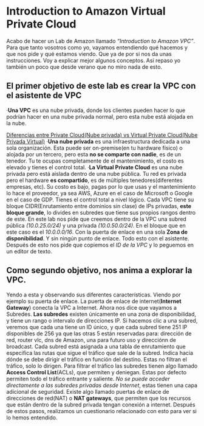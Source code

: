 # Introduction to Amazon Virtual Private Cloud
Acabo de hacer un Lab de Amazon llamado _“Introduction to Amazon VPC”_.
Para que tanto vosotros como yo, vayamos entendiendo qué hacemos y que nos pide y qué estamos viendo. Que ya de por si nos da unas instrucciones. Voy a explicar mejor algunos conceptos.
Así repaso yo también un poco que desde verano que no miro nada de esto.
## El primer objetivo de este lab es crear la VPC con el asistente de VPC

·**Una VPC** es una nube privada, donde los clientes pueden hacer lo que podrían hacer en una nube privada normal, pero esta nube está alojada en la nube.

<ins> Diferencias entre Private Cloud(Nube privada) vs Virtual Private Cloud(Nube Privada Virtual)</ins>
·**Una nube privada** es una infraestructura dedicada a una sola organización. Esta puede ser on-premise(en tu hardware físico) o alojada por un tercero, pero esta **no se comparte con nadie**, es de un tenedor. Tu te ocupas completamente de el mantenimiento, el costo es elevado y tienes el control total.
·**La Virtual Private Cloud** es una nube privada pero está aislada dentro de una nube pública. Tu red es privada pero el hardware **es compartido**, es de múltiples tenedores(diferentes empresas, etc).
Su costo es bajo, pagas por lo que usas y el mantenimiento lo hace el proveedor, ya sea AWS, Azure en el caso de Microsoft o Google en el caso de GDP. Tienes el control total a nivel lógico.
Cada VPC tiene su bloque CIDR(Enrutamiento entre dominios sin clase) de IPs privadas, **este bloque grande**, lo divides en subredes que tiene sus propios rangos dentro de este.
En este lab nos pide que creemos dentro de la VPC una subred pública _(10.0.25.0/24)_ y una privada _(10.0.50.0/24)_. En el bloque que en este caso es el _10.0.0.0/16_. Con la puerta de enlace en una sola **Zona de disponibilidad**. Y sin ningún punto de enlace. Todo esto con el asistente. Después de esto nos pide que copiemos el _ID de la VPC_ y lo peguemos en un editor de texto.

## Como segundo objetivo, nos anima a explorar la VPC.
Yendo a esta y observando sus diferentes características. Viendo por ejemplo su puerta de enlace. La puerta de enlace de internet(**Internet Gateway**) conecta la VPC a Internet.
Ahora nos dice que vayamos a Subredes. **Las subredes** existen únicamente en una zona de disponibilidad, y tiene un rango o intervalo de direcciones IP.
Si hacemos clic a una subred, veremos que cada una tiene un ID único, y que cada subred tiene 251 IP disponibles de 256 ya que las otras 5 están reservadas para: dirección de red, router vlc, dns de Amazon, una para futuro uso y  direcciónn de broadcast.
Cada subred está asignada a una tabla de enrutamiento que especifica las rutas que sigue el tráfico que sale de la subred. Indica hacia dónde se debe dirigir el tráfico en función del destino. Estas no filtran el tráfico, solo lo dirigen.
Para filtrar el tráfico las subredes tienen algo llamado **Access Control List**(ACLs), que permiten y deniegan. Estas por defecto permiten todo el tráfico entrante y saliente.
_No se puede acceder directamente a las subredes privadas desde Internet_, estas tienen una capa adicional de seguridad.
Existe algo llamado puertas de enlace de direcciones de red(NAT) o **NAT gateways**, que permiten que los recursos que están dentro de la subred privada tengan conexión a internet.
Después de estos pasos, realizamos un cuestionario relacionado con esto para ver si lo hemos entendido.